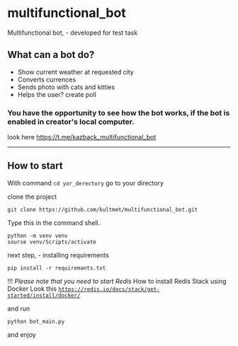 # multifunctional_bot
Multifunctional bot, - developed for  test task

## What can a bot do?

- Show current weather at  requested city
- Converts currences
- Sends photo with cats and kitties
- Helps the user? create poll

### You have the opportunity to see how the bot works, if the bot is enabled in creator's local computer.

look here https://t.me/kazback_multifunctional_bot

<hr>

## How to start

With command <code>cd yor_derectory</code> go to your directory

clone the project
```
git clone https://github.com/kultmet/multifunctional_bot.git
```
Type this in the command shell.
```
python -m venv venv
sourse venv/Scripts/activate
```
next step, - installing requirements
```
pip install -r requiremants.txt
```
!!! _Please note that you need to start Redis_
How to install Redis Stack using Docker
Look this <code>https://redis.io/docs/stack/get-started/install/docker/</code>

and run
```
python bot_main.py
```

and enjoy


